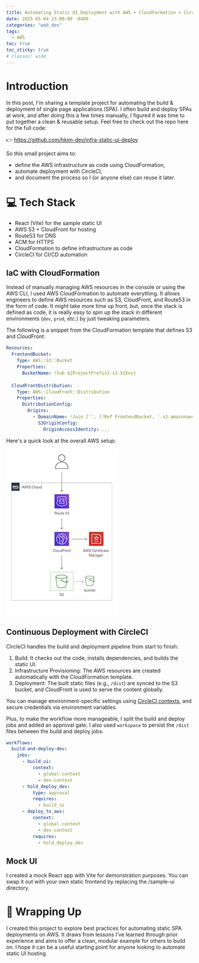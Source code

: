 ```yaml
---
title: Automating Static UI Deployment with AWS + CloudFormation + CircleCI
date: 2025-05-04 23:00:00 -0400
categories: "web_dev"
tags:
  - AWS
toc: true
toc_sticky: true
# classes: wide
---
```


# Introduction
In this post, I'm sharing a template project for automating the build & deployment of single page applications (SPA). I often build and deploy SPAs at work, and after doing this a few times manually, I figured it was time to put together a clean & reusable setup. Feel free to check out the repo here for the full code:

👉 <https://github.com/hkim-dev/infra-static-ui-deploy>

So this small project aims to:

- define the AWS infrastructure as code using CloudFormation,
- automate deployment with CircleCI,
- and document the process so I (or anyone else) can reuse it later.


# 💻 Tech Stack

- React (Vite) for the sample static UI
- AWS S3 + CloudFront for hosting
- Route53 for DNS
- ACM for HTTPS
- CloudFormation to define infrastructure as code
- CircleCI for CI/CD automation

## IaC with CloudFormation

Instead of manually managing AWS resources in the console or using the AWS CLI, I used AWS CloudFormation to automate everything. It allows engineers to define AWS resources such as S3, CloudFront, and Route53 in the form of code. It might take more time up front, but, once the stack is defined as code, it is really easy to spin up the stack in different environments (`dev`, `prod`, etc.) by just tweaking parameters. 

The following is a snippet from the CloudFormation template that defines S3 and CloudFront:

```yaml
Resources:
  FrontendBucket:
    Type: AWS::S3::Bucket
    Properties:
      BucketName: !Sub ${ProjectPrefix}-s3-${Env}

  CloudFrontDistribution:
    Type: AWS::CloudFront::Distribution
    Properties:
      DistributionConfig:
        Origins:
          - DomainName: !Join ['', [!Ref FrontendBucket, '.s3.amazonaws.com']]
            S3OriginConfig:
              OriginAccessIdentity: ...
```

Here's a quick look at the overall AWS setup:

![aws-setup](/assets/images/static-ui-aws-setup.png)

## Continuous Deployment with CircleCI
CircleCI handles the build and deployment pipeline from start to finish:
1. Build: It checks out the code, installs dependencies, and builds the static UI.
2. Infrastructure Provisioning: The AWS resources are created automatically with the CloudFormation template.
3. Deployment: The built static files (e.g., `/dist`) are synced to the S3 bucket, and CloudFront is used to serve the content globally.

You can manage environment-specific settings using [CircleCI contexts](https://circleci.com/docs/contexts/), and secure credentials via environment variables.

Plus, to make the workflow more manageable, I split the build and deploy jobs and added an approval gate. I also used `workspace` to persist the `/dist` files between the build and deploy jobs.

```yaml
workflows:
  build-and-deploy-dev:
    jobs:
      - build_ui:
          context:
            - global-context
            - dev-context
      - hold_deploy_dev:
          type: approval
          requires:
            - build_ui
      - deploy_to_aws:
          context:
            - global-context
            - dev-context
          requires:
            - hold_deploy_dev
```

## Mock UI
I created a mock React app with Vite for demonstration purposes. You can swap it out with your own static frontend by replacing the /sample-ui directory.

# 📝 Wrapping Up
I created this project to explore best practices for automating static SPA deployments on AWS. It draws from lessons I’ve learned through prior experience and aims to offer a clean, modular example for others to build on. I hope it can be a useful starting point for anyone looking to automate static UI hosting.